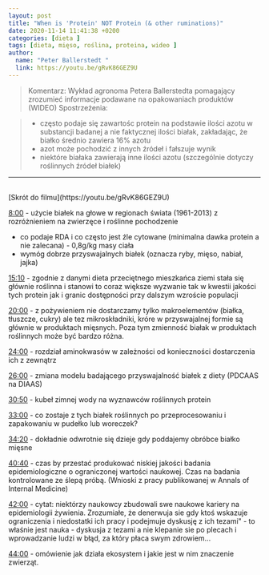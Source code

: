 ```yaml
---
layout: post
title: "When is 'Protein' NOT Protein (& other ruminations)"
date: 2020-11-14 11:41:38 +0200
categories: [dieta ]
tags: [dieta, mięso, roślina, proteina, wideo ]
author:
  name: "Peter Ballerstedt "
  link: https://youtu.be/gRvK86GEZ9U
---
```

> Komentarz: Wykład agronoma Petera Ballerstedta pomagający zrozumieć informacje podawane na opakowaniach produktów (WIDEO)
> Spostrzeżenia:

>- często podaje się zawartośc protein na podstawie ilości azotu w substancji badanej a nie faktycznej ilości białak, zakładając, że białko średnio zawiera 16% azotu
>- azot może pochodzić z innych źródeł i fałszuje wynik
>- niektóre białaka zawierają inne ilości azotu (szczególnie dotyczy roślinnych źródeł białek)


<hr>
<br>
[Skrót do filmu](https://youtu.be/gRvK86GEZ9U)


[8:00](https://youtu.be/gRvK86GEZ9U?t=476) - użycie białek na głowe w regionach świata (1961-2013) z rozróżnieniem na zwierzęce i roślinne pochodzenie

- co podaje RDA i co często jest źle cytowane (minimalna dawka protein a nie zalecana) - 0,8g/kg masy ciała
- wymóg dobrze przyswajalnych białek (oznacza ryby, mięso, nabiał, jajka)

[15:10](https://youtu.be/gRvK86GEZ9U?t=912) - zgodnie z danymi dieta przeciętnego mieszkańca ziemi stała się głównie roślinna i stanowi to coraz większe wyzwanie tak w kwestii jakości tych protein jak i granic dostępności przy dalszym wzroście populacji

[20:00](https://youtu.be/gRvK86GEZ9U?t=1196) - z pożywieniem nie dostarczamy tylko makroelementów (białka, tłuszcze, cukry) ale tez mikroskładniki, króre w przyswajalnej formie są głównie w produktach mięsnych. Poza tym zmienność białak w produktach roślinnych może być bardzo różna.

[24:00](https://youtu.be/gRvK86GEZ9U?t=1429) - rozdział aminokwasów w zależności od konieczności dostarczenia ich z zewnątrz

[26:00](https://youtu.be/gRvK86GEZ9U?t=1531) - zmiana modelu badającego przyswajalność białek z diety (PDCAAS na DIAAS)

[30:50](https://youtu.be/gRvK86GEZ9U?t=1849) - kubeł zimnej wody na wyznawców roślinnych protein

[33:00](https://youtu.be/gRvK86GEZ9U?t=1981) - co zostaje z tych białek roślinnych po przeprocesowaniu i zapakowaniu w pudełko lub woreczek?

[34:20](https://youtu.be/gRvK86GEZ9U?t=2059) - dokładnie odwrotnie się dzieje gdy poddajemy obróbce białko mięsne

[40:40](https://youtu.be/gRvK86GEZ9U?t=2444) - czas by przestać produkować niskiej jakości badania epidemiologiczne o ograniczonej wartości naukowej. Czas na badania kontrolowane ze ślepą próbą. (Wnioski z pracy publikowanej w Annals of Internal Medicine)

[42:00](https://youtu.be/gRvK86GEZ9U?t=2521) - cytat: niektórzy naukowcy zbudowali swe naukowe kariery na epidemiologii żywienia. Zrozumiałe, że denerwuja sie gdy ktoś wskazuje ograniczenia i niedostatki ich pracy i podejmuje dyskusję z ich tezami" - to właśnie jest nauka - dyskusja z tezami a nie klepanie sie po plecach i wprowadzanie ludzi w błąd, za który płaca swym zdrowiem...

[44:00](https://youtu.be/gRvK86GEZ9U?t=2649) - omówienie jak działa ekosystem i jakie jest w nim znaczenie zwierząt.
